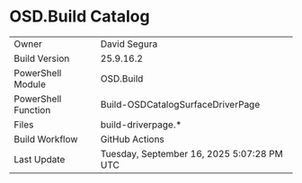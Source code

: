 ﻿# OSD.Build Catalog

| | |
|-|-|
| Owner | David Segura |
| Build Version | 25.9.16.2 |
| PowerShell Module | OSD.Build |
| PowerShell Function | Build-OSDCatalogSurfaceDriverPage |
| Files | build-driverpage.* |
| Build Workflow | GitHub Actions |
| Last Update | Tuesday, September 16, 2025 5:07:28 PM UTC |
